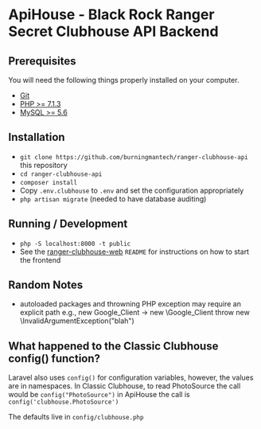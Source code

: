 # ApiHouse - Black Rock Ranger Secret Clubhouse API Backend

## Prerequisites

You will need the following things properly installed on your computer.

* [Git](https://git-scm.com/)
* [PHP >= 7.1.3](https://php.net/)
* [MySQL >= 5.6](https://www.mysql.com/downloads/)

## Installation

* `git clone https://github.com/burningmantech/ranger-clubhouse-api` this repository
* `cd ranger-clubhouse-api`
* `composer install`
* Copy `.env.clubhouse` to `.env` and set the configuration appropriately
* `php artisan migrate` (needed to have database auditing)

## Running / Development

* `php -S localhost:8000 -t public`
* See the [ranger-clubhouse-web](https://github.com/burningmantech/ranger-clubhouse-web) `README` for instructions on how to start the frontend

## Random Notes

- autoloaded packages and throwning PHP exception may require an explicit path
  e.g., new Google_Client -> new \Google_Client
  throw new \InvalidArgumentException("blah")

## What happened to the Classic Clubhouse config() function?

Laravel also uses `config()` for configuration variables, however, the values are in namespaces.
In Classic Clubhouse, to read PhotoSource the call would be `config("PhotoSource")` in ApiHouse the call is `config('clubhouse.PhotoSource')`

The defaults live in `config/clubhouse.php`
